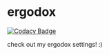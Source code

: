 # ergodox

[![Codacy Badge](https://api.codacy.com/project/badge/Grade/d95991d82d3e4b8397804310c89263f7)](https://app.codacy.com/app/elfkinx/ergodox?utm_source=github.com&utm_medium=referral&utm_content=elfkinx/ergodox&utm_campaign=Badge_Grade_Dashboard)

check out my ergodox settings! :)
